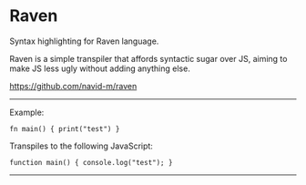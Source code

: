 # Raven

Syntax highlighting for Raven language.

Raven is a simple transpiler that affords syntactic sugar over JS, aiming to make JS less ugly without adding anything else.

https://github.com/navid-m/raven

---

Example:

`fn main() {
    print("test")
}`

Transpiles to the following JavaScript:

`function main() {
    console.log("test");
}`

---

